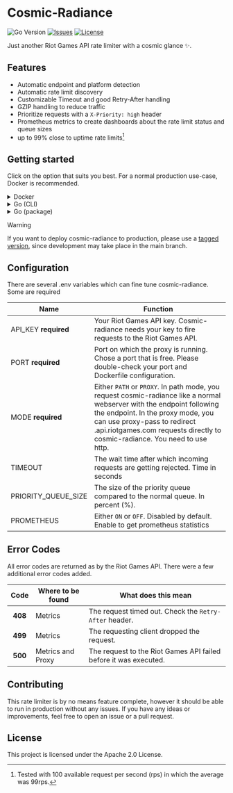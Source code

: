 # Cosmic-Radiance

![Go Version](https://img.shields.io/badge/go-1.24.4+-blue?style=flat-square)
[![Issues](https://img.shields.io/github/issues/DarkIntaqt/cosmic-radiance?style=flat-square)](https://github.com/DarkIntaqt/cosmic-radiance/issues)
[![License](https://img.shields.io/github/license/darkintaqt/cosmic-radiance?style=flat-square)](https://github.com/DarkIntaqt/cosmic-radiance/blob/main/LICENSE)

Just another Riot Games API rate limiter with a cosmic glance ✨. 

## Features

- Automatic endpoint and platform detection
- Automatic rate limit discovery
- Customizable Timeout and good Retry-After handling
- GZIP handling to reduce traffic
- Prioritize requests with a `X-Priority: high` header
- Prometheus metrics to create dashboards about the rate limit status and queue sizes
- up to 99% close to uptime rate limits[^1]

###

## Getting started 

Click on the option that suits you best. For a normal production use-case, Docker is recommended.

<details>
<summary>Docker</summary>

### Docker

To get started with Docker, clone the project from GitHub.

```
git clone https://github.com/DarkIntaqt/cosmic-radiance.git
```

Next, you need to set a few environment variables. For that, you can copy the .env.example and adjust the settings to your needs.  
Finally, run the project in a docker container with: 

```
docker compose up -d
```

Then, you can start requesting `http://localhost:PORT/<platform>/<method>` or `http://<platform>.api.riotgames.com/<method> (with proxy-pass)`, based on your `MODE` (see configuration). 

---

</details>

<details>
<summary>Go (CLI)</summary>

### Go (CLI)

To get started with Go, clone the project from GitHub.

```
git clone https://github.com/DarkIntaqt/cosmic-radiance.git
```

Next, you need to set a few environment variables. For that, you can copy the .env.example and adjust the settings to your needs.  
After that, you need to install the dependencies using:

```
go mod tidy
```

Finally, you can start the project with 

```
go run cmd/cosmic-radiance/main.go
```

Then, you can start requesting `http://localhost:PORT/<platform>/<method>` or `http://<platform>.api.riotgames.com/<method> (with proxy-pass)`, based on your `MODE` (see configuration). 

---

</details>

<details>
<summary>Go (package)</summary>

### Go (package)

To get started with using cosmic-radiance as a go package, install the package into your current workspace

```
go get github.com/DarkIntaqt/cosmic-radiance/ratelimiter
```

Next, you need to set a few environment variables. For that, you can copy the .env.example and adjust the settings to your needs.  

```go
package main

import (
   "github.com/DarkIntaqt/cosmic-radiance/ratelimiter"
)

func main() {
   port := 8080
   limiter := ratelimiter.Init(port)

   limiter.Start()

   // other logic
   limiter.Stop()
}
```

Then, you can start requesting `http://localhost:PORT/<platform>/<method>` or `http://<platform>.api.riotgames.com/<method> (with proxy-pass)`, based on your `MODE` (see configuration). 

---

</details>


> [!WARNING]
> If you want to deploy cosmic-radiance to production, please use a [tagged version](https://github.com/DarkIntaqt/cosmic-radiance/releases), since development may take place in the main branch.

## Configuration

There are several .env variables which can fine tune cosmic-radiance. Some are required

| Name                 | Function                                                                                                                                                                                                                                                                             |
| -------------------- | ------------------------------------------------------------------------------------------------------------------------------------------------------------------------------------------------------------------------------------------------------------------------------------ |
| API_KEY **required** | Your Riot Games API key. Cosmic-radiance needs your key to fire requests to the Riot Games API.                                                                                                                                                                                      |
| PORT **required**    | Port on which the proxy is running. Chose a port that is free. Please double-check your port and Dockerfile configuration.                                                                                                                                                           |
| MODE **required**    | Either `PATH` or `PROXY`. In path mode, you request cosmic-radiance like a normal webserver with the endpoint following the endpoint. In the proxy mode, you can use proxy-pass to redirect <platform>.api.riotgames.com requests directly to cosmic-radiance. You need to use http. |
| TIMEOUT              | The wait time after which incoming requests are getting rejected. Time in seconds                                                                                                                                                                                                    |
| PRIORITY_QUEUE_SIZE  | The size of the priority queue compared to the normal queue. In percent (%).                                                                                                                                                                                                         |
| PROMETHEUS           | Either `ON` or `OFF`. Disabled by default. Enable to get prometheus statistics                                                                                                                                                                                                       |


## Error Codes

All error codes are returned as by the Riot Games API. There were a few additional error codes added. 

|  Code   | Where to be found | What does this mean                                              |
| :-----: | ----------------- | ---------------------------------------------------------------- |
| **408** | Metrics           | The request timed out. Check the `Retry-After` header.           |
| **499** | Metrics           | The requesting client dropped the request.                       |
| **500** | Metrics and Proxy | The request to the Riot Games API failed before it was executed. |

## Contributing

This rate limiter is by no means feature complete, however it should be able to run in production without any issues. If you have any ideas or improvements, feel free to open an issue or a pull request. 

## License

This project is licensed under the Apache 2.0 License. 


[^1]: Tested with 100 available request per second (rps) in which the average was 99rps.
